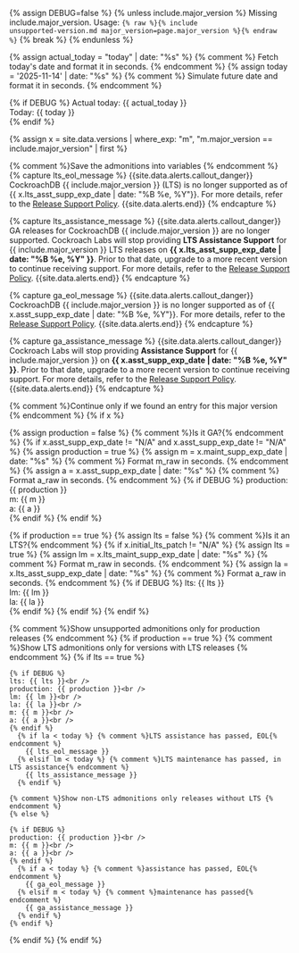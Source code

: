 {% assign DEBUG=false %}
{% unless include.major_version %}
Missing include.major_version. Usage: <code>{% raw %}{% include unsupported-version.md major_version=page.major_version %}{% endraw %}</code>
{% break %}
{% endunless %}

{% assign actual_today = "today" | date: "%s" %} {% comment %} Fetch today's date and format it in seconds. {% endcomment %}
{% assign today = '2025-11-14' | date: "%s" %} {% comment %} Simulate future date and format it in seconds. {% endcomment %}

{% if DEBUG %}
Actual today: {{ actual_today }}<br />
Today: {{ today }}<br />
{% endif %}

{% assign x = site.data.versions | where_exp: "m", "m.major_version == include.major_version" | first %}

{% comment %}Save the admonitions into variables {% endcomment %}
{% capture lts_eol_message %}
      {{site.data.alerts.callout_danger}}
      CockroachDB {{ include.major_version }} (LTS) is no longer supported as of {{ x.lts_asst_supp_exp_date | date: "%B %e, %Y"}}. For more details, refer to the <a href="https://www.cockroachlabs.com/docs/releases/release-support-policy.html">Release Support Policy</a>.
      {{site.data.alerts.end}}
{% endcapture %}

{% capture lts_assistance_message %}
      {{site.data.alerts.callout_danger}}
      GA releases for CockroachDB {{ include.major_version }} are no longer supported. Cockroach Labs will stop providing <strong>LTS Assistance Support</strong> for {{ include.major_version }} LTS releases on <strong>{{ x.lts_asst_supp_exp_date | date: "%B %e, %Y" }}</strong>. Prior to that date, upgrade to a more recent version to continue receiving support. For more details, refer to the <a href="https://www.cockroachlabs.com/docs/releases/release-support-policy.html">Release Support Policy</a>.
      {{site.data.alerts.end}}
{% endcapture %}

{% capture ga_eol_message %}
      {{site.data.alerts.callout_danger}}
      CockroachDB {{ include.major_version }} is no longer supported as of {{ x.asst_supp_exp_date | date: "%B %e, %Y"}}. For more details, refer to the <a href="https://www.cockroachlabs.com/docs/releases/release-support-policy.html">Release Support Policy</a>.
      {{site.data.alerts.end}}
{% endcapture %}

{% capture ga_assistance_message %}
      {{site.data.alerts.callout_danger}}
      Cockroach Labs will stop providing <strong>Assistance Support</strong> for {{ include.major_version }} on <strong>{{ x.asst_supp_exp_date | date: "%B %e, %Y" }}</strong>. Prior to that date, upgrade to a more recent version to continue receiving support. For more details, refer to the <a href="https://www.cockroachlabs.com/docs/releases/release-support-policy.html">Release Support Policy</a>.
      {{site.data.alerts.end}}
{% endcapture %}

{% comment %}Continue only if we found an entry for this major version {% endcomment %}
{% if x %}

  {% assign production = false %}
  {% comment %}Is it GA?{% endcomment %}
  {% if x.asst_supp_exp_date != "N/A" and x.asst_supp_exp_date != "N/A" %}
    {% assign production = true %}
    {% assign m = x.maint_supp_exp_date | date: "%s" %} {% comment %} Format m_raw in seconds. {% endcomment %}
    {% assign a = x.asst_supp_exp_date | date: "%s" %} {% comment %} Format a_raw in seconds. {% endcomment %}
    {% if DEBUG %}
    production: {{ production }}<br />
    m: {{ m }}<br />
    a: {{ a }}<br />
    {% endif %}
  {% endif %}

  {% if production == true %}
    {% assign lts = false %}
    {% comment %}Is it an LTS?{% endcomment %}
    {% if x.initial_lts_patch != "N/A" %}
      {% assign lts = true %}
      {% assign lm = x.lts_maint_supp_exp_date | date: "%s" %} {% comment %} Format m_raw in seconds. {% endcomment %}
      {% assign la = x.lts_asst_supp_exp_date | date: "%s" %} {% comment %} Format a_raw in seconds. {% endcomment %}
      {% if DEBUG %}
      lts: {{ lts }}<br />
      lm: {{ lm }}<br />
      la: {{ la }}<br />
      {% endif %}
    {% endif %}
  {% endif %}

  {% comment %}Show unsupported admonitions only for production releases {% endcomment %}
  {% if production == true %}
    {% comment %}Show LTS admonitions only for versions with LTS releases {% endcomment %}
    {% if lts == true %}

    {% if DEBUG %}
    lts: {{ lts }}<br />
    production: {{ production }}<br />
    lm: {{ lm }}<br />
    la: {{ la }}<br />
    m: {{ m }}<br />
    a: {{ a }}<br />
    {% endif %}
      {% if la < today %} {% comment %}LTS assistance has passed, EOL{% endcomment %}
        {{ lts_eol_message }}
      {% elsif lm < today %} {% comment %}LTS maintenance has passed, in LTS assistance{% endcomment %}
        {{ lts_assistance_message }}
      {% endif %}

    {% comment %}Show non-LTS admonitions only releases without LTS {% endcomment %}
    {% else %}

    {% if DEBUG %}
    production: {{ production }}<br />
    m: {{ m }}<br />
    a: {{ a }}<br />
    {% endif %}
      {% if a < today %} {% comment %}assistance has passed, EOL{% endcomment %}
        {{ ga_eol_message }}
      {% elsif m < today %} {% comment %}maintenance has passed{% endcomment %}
        {{ ga_assistance_message }}
      {% endif %}
    {% endif %}

  {% endif %}
{% endif %}
